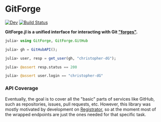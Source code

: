 # GitForge

[![Dev](https://img.shields.io/badge/docs-dev-blue.svg)](https://christopher-dg.github.io/GitForge.jl/dev)
[![Build Status](https://travis-ci.com/github/JuliaWeb/GitForge.jl.svg?branch=master)](https://travis-ci.com/github/JuliaWeb/GitForge.jl)

**GitForge.jl is a unified interface for interacting with Git ["forges"](https://en.wikipedia.org/wiki/Forge_(software)).**

```julia
julia> using GitForge, GitForge.GitHub

julia> gh = GitHubAPI();

julia> user, resp = get_user(gh, "christopher-dG");

julia> @assert resp.status == 200

julia> @assert user.login == "christopher-dG"
```

### API Coverage

Eventually, the goal is to cover all the "basic" parts of services like GitHub, such as repositories, issues, pull requests, etc.
However, this library was mostly motivated by development on [Registrator](https://github.com/JuliaRegistries/Registrator.jl), so at the moment most of the wrapped endpoints are just the ones needed for that specific task.

